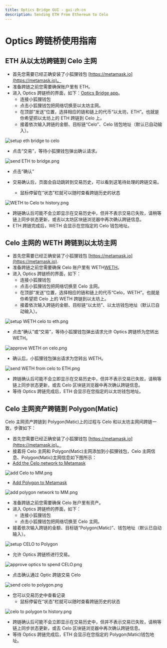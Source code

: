 ```yaml
---
title: Optics Bridge GUI - gui-zh-cn
description: Sending ETH From Ethereum to Celo
---
```


# Optics 跨链桥使用指南

## ETH 从以太坊跨链到 Celo 主网

- 首先您需要已经正确安装了小狐狸钱包 [https://metamask.io](https://metamask.io)。
- 准备跨链之前您需要确保账户里有 ETH。
- 进入 Optics 跨链桥的界面，如下：[Optics Bridge app](https://optics.app/)。
  - 连接小狐狸钱包
  - 点击小狐狸钱包把网络切换至以太坊主网。
  - 在顶部“发送”位置，选择相应的链和链上的代币“以太坊，ETH”。也就是你希望把以太坊上的 ETH 跨链到 Celo 上。
  - 接着依次输入跨链的金额、目标链“Celo”、Celo 钱包地址（默认已自动输入）。

![setup eth bridge to celo](https://github.com/critesjosh/images/blob/main/optics-gui/setup%20ETH%20bridge%20to%20celo.png?raw=true)

- 点击“交易”，等待小狐狸钱包弹出确认请求。

![send ETH to bridge.png](https://github.com/critesjosh/images/blob/main/optics-gui/send%20ETH%20to%20bridge.png?raw=true)

- 点击“确认”

- 交易确认后，页面会自动跳转到交易历史，可以看到这笔待处理的跨链交易。
  - 鼠标停留在“状态”栏就可以随时查看跨链历史的状态

![WETH to Celo tx history.png](https://github.com/critesjosh/images/blob/main/optics-gui/WETH%20to%20Celo%20tx%20history.png?raw=true)

- 跨链确认后可能不会立即显示在交易历史中，但并不表示交易已失败，请稍等链上同步状态更新，或去以太坊区块链浏览器中再次确认跨链信息。
- ETH 跨链完成后，WETH 会显示在您指定的 Celo 钱包地址。

## Celo 主网的 WETH 跨链到以太坊主网

- 首先您需要已经正确安装了小狐狸钱包 [https://metamask.io](https://metamask.io).
- 准备跨链之前您需要确保 Celo 账户里有 WETH[WETH](https://explorer.celo.org/address/0xE919F65739c26a42616b7b8eedC6b5524d1e3aC4/transactions)。
- 进入 Optics 跨链桥的界面，如下：
  - 连接小狐狸钱包
  - 点击小狐狸钱包把网络切换至 Celo 主网。
  - 在顶部“发送”位置，选择相应的链和链上的代币“Celo，WETH”。也就是你希望把 Celo 上的 WETH 跨链到以太坊上。
  - 接着依次输入跨链的金额、目标链“以太坊”、以太坊钱包地址（默认已自动输入）。

![setup WETH celo to eth.png](https://github.com/critesjosh/images/blob/main/optics-gui/setup%20WETH%20celo%20to%20eth.png?raw=true)

- 点击“确认”或“交易”，等待小狐狸钱包弹出请求允许 Optics 跨链桥为您转出 WETH。

![approve WETH on celo.png](https://github.com/critesjosh/images/blob/main/optics-gui/approve%20WETH%20on%20celo.png?raw=true)

- 确认后，小狐狸钱包弹出请求为您转出 WETH。

![send WETH from celo to ETH.png](https://github.com/critesjosh/images/blob/main/optics-gui/send%20WETH%20from%20celo%20to%20ETH.png?raw=true)

- 跨链确认后可能不会立即显示在交易历史中，但并不表示交易已失败，请稍等链上同步状态更新，或去 Celo 区块链浏览器中再次确认跨链信息。
- 等待 Optics 跨链完成后，ETH 会显示在您指定的以太坊钱包地址。

## Celo 主网资产跨链到 Polygon(Matic)

Celo 主网资产跨链到 Polygon(Matic)上的过程与 Celo 和以太坊主网间跨链一致，步骤如下：

- 首先您需要已经正确安装了小狐狸钱包 [https://metamask.io](https://metamask.io)。
- 接着将 Celo 主网和 Polygon(Matic)主网添加到小狐狸钱包，Celo 主网信息、Polygon(Matic)主网信息如下图所示：
- [Add the Celo network to Metamask](/wallet/metamask/setup)

![add Celo to MM.png](https://github.com/critesjosh/images/blob/main/optics-gui/add%20Celo%20to%20MM.png?raw=true)

- [Add Polygon to Metamask](https://docs.polygon.technology/docs/develop/metamask/config-polygon-on-metamask/#configure-polygon-on-metamask)

![add polygon network to MM.png](https://github.com/critesjosh/images/blob/main/optics-gui/add%20polygon%20network%20to%20MM.png?raw=true)

- 准备跨链之前您需要确保 Celo 账户里有资产。
- 进入 Optics 跨链桥的界面，如下：
  - 连接小狐狸钱包
  - 点击小狐狸钱包把网络切换至 Celo 主网。
- 接着依次输入跨链的金额、目标链“Polygon(Matic)”、钱包地址（默认已自动输入）。

![setup CELO to Polygon](https://github.com/critesjosh/images/blob/main/optics-gui/setup%20CELO%20to%20polygon.png?raw=true)

- 允许 Optics 跨链桥进行交易。

![approve optics to spend CELO.png](https://github.com/critesjosh/images/blob/main/optics-gui/approve%20optics%20to%20spend%20CELO.png?raw=true)

- 点击确认通过 Optic 跨链交易 Celo

![send celo to polygon.png](https://github.com/critesjosh/images/blob/main/optics-gui/send%20celo%20to%20polygon.png?raw=true)

- 您可以交易历史中查看记录
  - 鼠标停留在“状态”栏就可以随时查看跨链历史的状态

![celo to polygon tx history.png](https://github.com/critesjosh/images/blob/main/optics-gui/celo%20to%20polygon%20tx%20history.png?raw=true)

- 跨链确认后可能不会立即显示在交易历史中，但并不表示交易已失败，请稍等链上同步状态更新，或去 Celo 区块链浏览器中再次确认跨链信息。
- 等待 Optics 跨链完成后，ETH 会显示在您指定的 Polygon(Matic)钱包地址。
